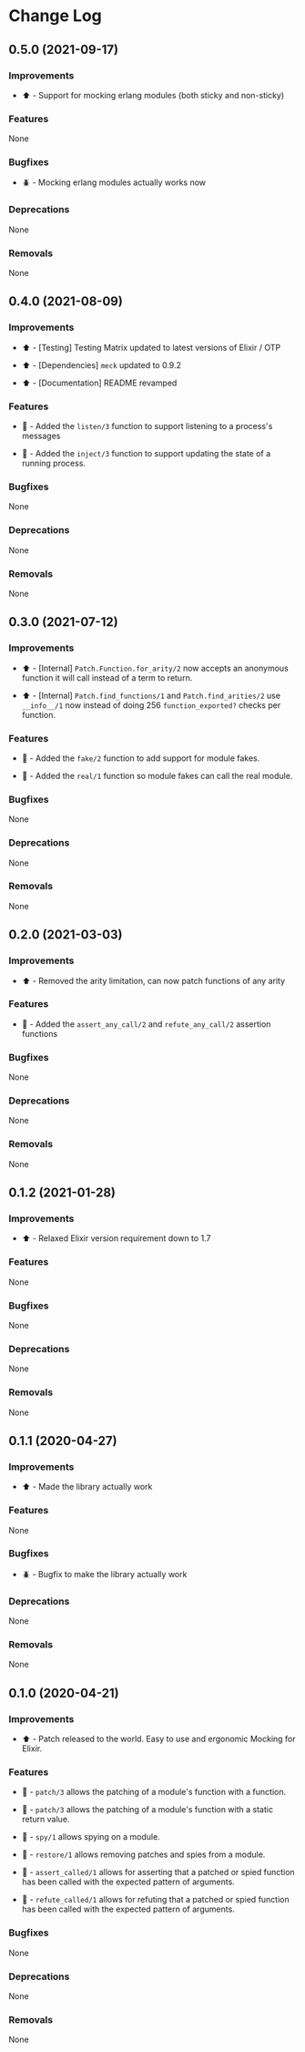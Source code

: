 # Change Log

## 0.5.0 (2021-09-17)

### Improvements



- :arrow_up: - Support for mocking erlang modules (both sticky and non-sticky)



### Features


None


### Bugfixes



- :beetle: - Mocking erlang modules actually works now



### Deprecations


None


### Removals


None



## 0.4.0 (2021-08-09)

### Improvements



- :arrow_up: - [Testing] Testing Matrix updated to latest versions of Elixir / OTP

- :arrow_up: - [Dependencies] `meck` updated to 0.9.2

- :arrow_up: - [Documentation] README revamped



### Features



- :gift: - Added the `listen/3` function to support listening to a process's messages

- :gift: - Added the `inject/3` function to support updating the state of a running process.



### Bugfixes


None


### Deprecations


None


### Removals


None



## 0.3.0 (2021-07-12)

### Improvements



- :arrow_up: - [Internal] `Patch.Function.for_arity/2` now accepts an anonymous function it will call instead of a term to return.

- :arrow_up: - [Internal] `Patch.find_functions/1` and `Patch.find_arities/2` use `__info__/1` now instead of doing 256 `function_exported?` checks per function.



### Features



- :gift: - Added the `fake/2` function to add support for module fakes.

- :gift: - Added the `real/1` function so module fakes can call the real module.



### Bugfixes


None


### Deprecations


None


### Removals


None



## 0.2.0 (2021-03-03)

### Improvements



- :arrow_up: - Removed the arity limitation, can now patch functions of any arity



### Features



- :gift: - Added the `assert_any_call/2` and `refute_any_call/2` assertion functions



### Bugfixes


None


### Deprecations


None


### Removals


None



## 0.1.2 (2021-01-28)

### Improvements



- :arrow_up: - Relaxed Elixir version requirement down to 1.7



### Features


None


### Bugfixes


None


### Deprecations


None


### Removals


None



## 0.1.1 (2020-04-27)

### Improvements



- :arrow_up: - Made the library actually work



### Features


None


### Bugfixes



- :beetle: - Bugfix to make the library actually work



### Deprecations


None


### Removals


None



## 0.1.0 (2020-04-21)

### Improvements



- :arrow_up: - Patch released to the world.  Easy to use and ergonomic Mocking for Elixir.



### Features



- :gift: - `patch/3` allows the patching of a module's function with a function.

- :gift: - `patch/3` allows the patching of a module's function with a static return value.

- :gift: - `spy/1` allows spying on a module.

- :gift: - `restore/1` allows removing patches and spies from a module.

- :gift: - `assert_called/1` allows for asserting that a patched or spied function has been called with the expected pattern of arguments.

- :gift: - `refute_called/1` allows for refuting that a patched or spied function has been called with the expected pattern of arguments.



### Bugfixes


None


### Deprecations


None


### Removals


None


